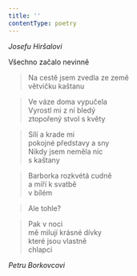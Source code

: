 ```yaml
---
title: ''
contentType: poetry
---
```


>   

>   

_Josefu Hiršalovi_

Všechno začalo nevinně

> Na cestě jsem zvedla ze země  
> větvičku kaštanu

> Ve váze doma vypučela  
> Vyrostl mi z ní bledý  
> ztopořený stvol s květy

> Sílí a krade mi  
> pokojné představy a sny  
> Nikdy jsem neměla nic  
> s kaštany

> Barborka rozkvétá cudně  
> a míří k svatbě  
> v bílém

> Ale tohle?

> Pak v noci  
> mě milují krásné dívky  
> které jsou vlastně  
> chlapci

_Petru Borkovcovi_
